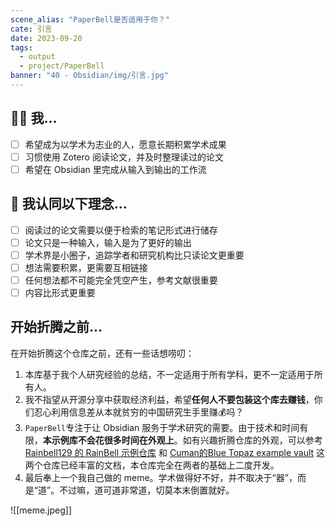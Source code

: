```yaml
---
scene_alias: "PaperBell是否适用于你？"
cate: 引言
date: 2023-09-20
tags:
  - output
  - project/PaperBell
banner: "40 - Obsidian/img/引言.jpg"
---
```


## 🧑‍🎓 我...
- [ ] 希望成为以学术为志业的人，愿意长期积累学术成果
- [ ] 习惯使用 Zotero 阅读论文，并及时整理读过的论文
- [ ] 希望在 Obsidian 里完成从输入到输出的工作流

## 🤔️ 我认同以下理念...
- [ ] 阅读过的论文需要以便于检索的笔记形式进行储存
- [ ] 论文只是一种输入，输入是为了更好的输出
- [ ] 学术界是小圈子，追踪学者和研究机构比只读论文更重要
- [ ] 想法需要积累，更需要互相链接
- [ ] 任何想法都不可能完全凭空产生，参考文献很重要
- [ ] 内容比形式更重要

## 开始折腾之前...

在开始折腾这个仓库之前，还有一些话想唠叨：

1. 本库基于我个人研究经验的总结，不一定适用于所有学科，更不一定适用于所有人。
2. 我不指望从开源分享中获取经济利益，希望**任何人不要包装这个库去赚钱**，你们忍心利用信息差从本就贫穷的中国研究生手里赚💰吗？
3. `PaperBell`专注于让 Obsidian 服务于学术研究的需要。由于技术和时间有限，**本示例库不会花很多时间在外观上**。如有兴趣折腾仓库的外观，可以参考 [Rainbell129 的 RainBell 示例仓库](https://github.com/Rainbell129/Obsidian-Homepage) 和 [Cuman的Blue Topaz example vault](https://github.com/cumany/Blue-topaz-examples)  这两个仓库已经丰富的文档，本仓库完全在两者的基础上二度开发。
4. 最后奉上一个我自己做的 meme。学术做得好不好，并不取决于“器”，而是“道”。不过嘛，道可道非常道，切莫本末倒置就好。

![[meme.jpeg]]